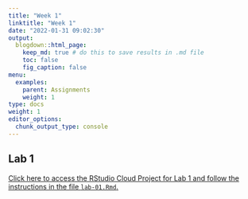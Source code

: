 ```yaml
---
title: "Week 1"
linktitle: "Week 1"
date: "2022-01-31 09:02:30"
output:
  blogdown::html_page:
    keep_md: true # do this to save results in .md file
    toc: false
    fig_caption: false
menu:
  examples:
    parent: Assignments
    weight: 1
type: docs
weight: 1
editor_options:
  chunk_output_type: console
---
```


## Lab 1

[Click here to access the RStudio Cloud Project for Lab 1 and follow the instructions in the file `lab-01.Rmd`.](https://rstudio.cloud/spaces/210747/project/3486884)
